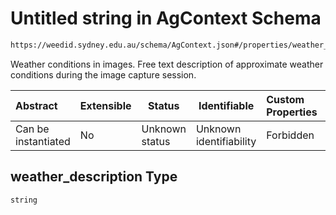 # Untitled string in AgContext Schema

```txt
https://weedid.sydney.edu.au/schema/AgContext.json#/properties/weather_description
```

Weather conditions in images.
Free text description of approximate weather conditions during the image capture session.


| Abstract            | Extensible | Status         | Identifiable            | Custom Properties | Additional Properties | Access Restrictions | Defined In                                                                      |
| :------------------ | ---------- | -------------- | ----------------------- | :---------------- | --------------------- | ------------------- | ------------------------------------------------------------------------------- |
| Can be instantiated | No         | Unknown status | Unknown identifiability | Forbidden         | Allowed               | none                | [AgContext.schema.json\*](out/out/AgContext.schema.json "open original schema") |

## weather_description Type

`string`
